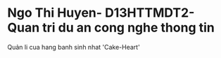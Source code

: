 # Ngo Thi Huyen- D13HTTMDT2- Quan tri du an cong nghe thong tin
Quản li cua hang banh sinh nhat 'Cake-Heart'
